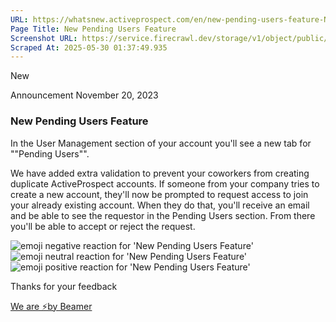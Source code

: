 ```yaml
---
URL: https://whatsnew.activeprospect.com/en/new-pending-users-feature-NpY6kyUD
Page Title: New Pending Users Feature
Screenshot URL: https://service.firecrawl.dev/storage/v1/object/public/media/screenshot-f83f7e92-f244-4410-b358-f559b45a2a8d.png
Scraped At: 2025-05-30 01:37:49.935
---
```


New

Announcement
November 20, 2023

### New Pending Users Feature

In the User Management section of your account you'll see a new tab for ""Pending Users"".

We have added extra validation to prevent your coworkers from creating duplicate ActiveProspect accounts. If someone from your company tries to create a new account, they'll now be prompted to request access to join your already existing account. When they do that, you'll receive an email and be able to see the requestor in the Pending Users section. From there you'll be able to accept or reject the request.

![emoji negative reaction for 'New Pending Users Feature'](https://app.getbeamer.com/images/emojiNeg.svg)![emoji neutral reaction for 'New Pending Users Feature'](https://app.getbeamer.com/images/emojiNeut.svg)![emoji positive reaction for 'New Pending Users Feature'](https://app.getbeamer.com/images/emojiPos.svg)

Thanks for your feedback

[We are ⚡by Beamer](https://www.getbeamer.com/?ref=watermark_MErKJCnu12412_public&company=ActiveProspect&watermarkRef=powered&utm_term=MErKJCnu12412&utm_content=ActiveProspect&utm_source=standalone&utm_medium=footer&utm_campaign=powered)
